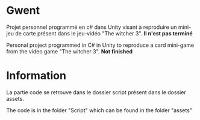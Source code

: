 
# Gwent

Projet personnel programmé en c# dans Unity visant à reproduire un mini-jeu de carte présent dans le jeu-vidéo "The witcher 3". **Il n'est pas terminé**

Personal project programmed in C# in Unity to reproduce a card mini-game from the video game "The witcher 3".  **Not finished**

# Information

La partie code se retrouve dans le dossier script présent dans le dossier assets.

The code is in the folder "Script" which can be found in the folder "assets"
